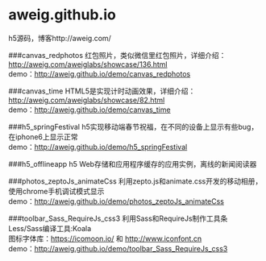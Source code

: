 # aweig.github.io
h5源码，博客http://aweig.com/

###canvas_redphotos
红包照片，类似微信里红包照片，详细介绍：http://aweig.com/aweiglabs/showcase/136.html  
demo：http://aweig.github.io/demo/canvas_redphotos

###canvas_time
HTML5是实现计时动画效果，详细介绍：http://aweig.com/aweiglabs/showcase/82.html  
demo：http://aweig.github.io/demo/canvas_time

###h5_springFestival
h5实现移动端春节祝福，在不同的设备上显示有些bug，在iphone6上显示正常  
demo：http://aweig.github.io/demo/h5_springFestival

###h5_offlineapp
h5 Web存储和应用程序缓存的应用实例，离线的新闻阅读器

###photos_zeptoJs_animateCss
利用zepto.js和animate.css开发的移动相册，使用chrome手机调试模式显示    
demo：http://aweig.github.io/demo/photos_zeptoJs_animateCss

###toolbar_Sass_RequireJs_css3
利用Sass和RequireJs制作工具条  
Less/Sass编译工具:Koala  
图标字体库：https://icomoon.io/ 和 http://www.iconfont.cn  
demo：http://aweig.github.io/demo/toolbar_Sass_RequireJs_css3